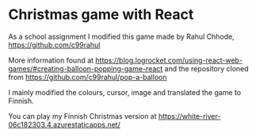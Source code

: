 # Christmas game with React

As a school assignment I modified this game made by Rahul Chhode, https://github.com/c99rahul

More information found at https://blog.logrocket.com/using-react-web-games/#creating-balloon-popping-game-react
and the repository cloned from https://github.com/c99rahul/pop-a-balloon

I mainly modified the colours, cursor, image and translated the game to Finnish.

You can play my Finnish Christmas version at https://white-river-06c182303.4.azurestaticapps.net/
